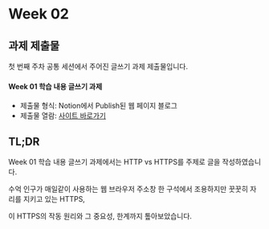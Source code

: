 # Week 02



## 과제 제출물

첫 번째 주차 공통 세션에서 주어진 글쓰기 과제 제출물입니다.



#### Week 01 학습 내용 글쓰기 과제

* 제출물 형식: Notion에서 Publish된 웹 페이지 블로그
* 제출물 열람: [사이트 바로가기](https://rerincislab.notion.site/httpvshttps?source=copy_link)





## TL;DR

Week 01 학습 내용 글쓰기 과제에서는 HTTP vs HTTPS를 주제로 글을 작성하였습니다.

수억 인구가 매일같이 사용하는 웹 브라우저 주소창 한 구석에서 조용하지만 꿋꿋히 자리를 지키고 있는 HTTPS,

이 HTTPS의 작동 원리와 그 중요성, 한계까지 톺아보았습니다.

